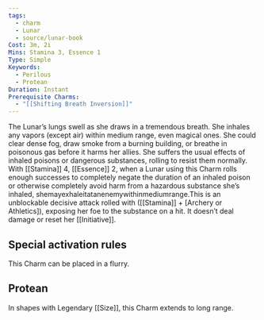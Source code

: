 ```yaml
---
tags:
  - charm
  - Lunar
  - source/lunar-book
Cost: 3m, 2i
Mins: Stamina 3, Essence 1
Type: Simple
Keywords:
  - Perilous
  - Protean
Duration: Instant
Prerequisite Charms:
  - "[[Shifting Breath Inversion]]"
---
```

The Lunar’s lungs swell as she draws in a tremendous breath. She inhales any vapors (except air) within medium range, even magical ones. She could clear dense fog, draw smoke from a burning building, or breathe in poisonous gas before it harms her allies. She suffers the usual effects of inhaled poisons or dangerous substances, rolling to resist them normally. With [[Stamina]] 4, [[Essence]] 2, when a Lunar using this Charm rolls enough successes to completely negate the duration of an inhaled poison or otherwise completely avoid harm from a hazardous substance she’s inhaled, shemayexhaleitatanenemywithinmediumrange.This is an unblockable decisive attack rolled with ([[Stamina]] + [Archery or Athletics]), exposing her foe to the substance on a hit. It doesn’t deal damage or reset her [[Initiative]]. 

## Special activation rules

This Charm can be placed in a flurry. 
## Protean 

In shapes with Legendary [[Size]], this Charm extends to long range.